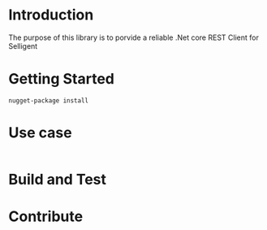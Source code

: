 # Introduction

The purpose of this library is to porvide a reliable .Net core REST Client for Selligent

# Getting Started

```CSharp
nugget-package install
```

# Use case

```CSharp

```

# Build and Test

# Contribute
